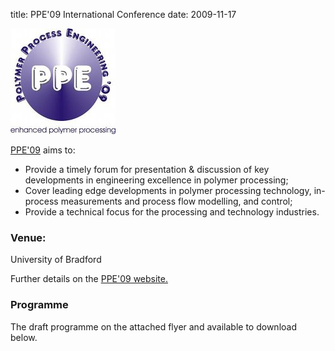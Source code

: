 title: PPE'09 International Conference
date: 2009-11-17 

<!--break-->
![polymer processing engineering conference 2009](/images/ppe_logo.jpg)

[PPE'09](http://www.polyeng.com/ppe09/) aims to:  

 *  Provide a timely forum for presentation & discussion of key developments in engineering excellence in polymer processing;  
 *  Cover leading edge developments in polymer processing technology, in-process measurements and process flow modelling, and control;  
 *  Provide a technical focus for the processing and technology industries.  
### Venue:

University of Bradford

Further details on the [PPE'09 website.](http://www.polyeng.com/ppe09/) 

### Programme

The draft programme on the attached flyer and available to download below.